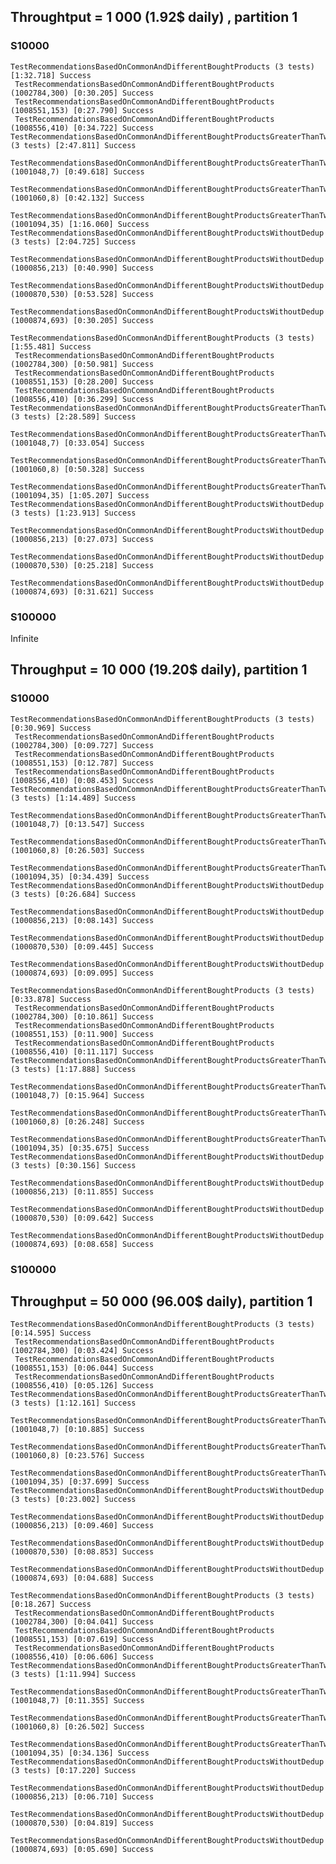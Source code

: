 ## Throughtput = 1 000 (1.92$ daily) , partition 1

### S10000
    TestRecommendationsBasedOnCommonAndDifferentBoughtProducts (3 tests) [1:32.718] Success
     TestRecommendationsBasedOnCommonAndDifferentBoughtProducts (1002784,300) [0:30.205] Success
     TestRecommendationsBasedOnCommonAndDifferentBoughtProducts (1008551,153) [0:27.790] Success
     TestRecommendationsBasedOnCommonAndDifferentBoughtProducts (1008556,410) [0:34.722] Success
    TestRecommendationsBasedOnCommonAndDifferentBoughtProductsGreaterThanTwo (3 tests) [2:47.811] Success
     TestRecommendationsBasedOnCommonAndDifferentBoughtProductsGreaterThanTwo (1001048,7) [0:49.618] Success
     TestRecommendationsBasedOnCommonAndDifferentBoughtProductsGreaterThanTwo (1001060,8) [0:42.132] Success
     TestRecommendationsBasedOnCommonAndDifferentBoughtProductsGreaterThanTwo (1001094,35) [1:16.060] Success
    TestRecommendationsBasedOnCommonAndDifferentBoughtProductsWithoutDedup (3 tests) [2:04.725] Success
     TestRecommendationsBasedOnCommonAndDifferentBoughtProductsWithoutDedup (1000856,213) [0:40.990] Success
     TestRecommendationsBasedOnCommonAndDifferentBoughtProductsWithoutDedup (1000870,530) [0:53.528] Success
     TestRecommendationsBasedOnCommonAndDifferentBoughtProductsWithoutDedup (1000874,693) [0:30.205] Success

    TestRecommendationsBasedOnCommonAndDifferentBoughtProducts (3 tests) [1:55.481] Success
     TestRecommendationsBasedOnCommonAndDifferentBoughtProducts (1002784,300) [0:50.981] Success
     TestRecommendationsBasedOnCommonAndDifferentBoughtProducts (1008551,153) [0:28.200] Success
     TestRecommendationsBasedOnCommonAndDifferentBoughtProducts (1008556,410) [0:36.299] Success
    TestRecommendationsBasedOnCommonAndDifferentBoughtProductsGreaterThanTwo (3 tests) [2:28.589] Success
     TestRecommendationsBasedOnCommonAndDifferentBoughtProductsGreaterThanTwo (1001048,7) [0:33.054] Success
     TestRecommendationsBasedOnCommonAndDifferentBoughtProductsGreaterThanTwo (1001060,8) [0:50.328] Success
     TestRecommendationsBasedOnCommonAndDifferentBoughtProductsGreaterThanTwo (1001094,35) [1:05.207] Success
    TestRecommendationsBasedOnCommonAndDifferentBoughtProductsWithoutDedup (3 tests) [1:23.913] Success
     TestRecommendationsBasedOnCommonAndDifferentBoughtProductsWithoutDedup (1000856,213) [0:27.073] Success
     TestRecommendationsBasedOnCommonAndDifferentBoughtProductsWithoutDedup (1000870,530) [0:25.218] Success
     TestRecommendationsBasedOnCommonAndDifferentBoughtProductsWithoutDedup (1000874,693) [0:31.621] Success

### S100000

Infinite

## Throughput = 10 000 (19.20$ daily), partition 1

### S10000
    TestRecommendationsBasedOnCommonAndDifferentBoughtProducts (3 tests) [0:30.969] Success
     TestRecommendationsBasedOnCommonAndDifferentBoughtProducts (1002784,300) [0:09.727] Success
     TestRecommendationsBasedOnCommonAndDifferentBoughtProducts (1008551,153) [0:12.787] Success
     TestRecommendationsBasedOnCommonAndDifferentBoughtProducts (1008556,410) [0:08.453] Success
    TestRecommendationsBasedOnCommonAndDifferentBoughtProductsGreaterThanTwo (3 tests) [1:14.489] Success
     TestRecommendationsBasedOnCommonAndDifferentBoughtProductsGreaterThanTwo (1001048,7) [0:13.547] Success
     TestRecommendationsBasedOnCommonAndDifferentBoughtProductsGreaterThanTwo (1001060,8) [0:26.503] Success
     TestRecommendationsBasedOnCommonAndDifferentBoughtProductsGreaterThanTwo (1001094,35) [0:34.439] Success
    TestRecommendationsBasedOnCommonAndDifferentBoughtProductsWithoutDedup (3 tests) [0:26.684] Success
     TestRecommendationsBasedOnCommonAndDifferentBoughtProductsWithoutDedup (1000856,213) [0:08.143] Success
     TestRecommendationsBasedOnCommonAndDifferentBoughtProductsWithoutDedup (1000870,530) [0:09.445] Success
     TestRecommendationsBasedOnCommonAndDifferentBoughtProductsWithoutDedup (1000874,693) [0:09.095] Success

    TestRecommendationsBasedOnCommonAndDifferentBoughtProducts (3 tests) [0:33.878] Success
     TestRecommendationsBasedOnCommonAndDifferentBoughtProducts (1002784,300) [0:10.861] Success
     TestRecommendationsBasedOnCommonAndDifferentBoughtProducts (1008551,153) [0:11.900] Success
     TestRecommendationsBasedOnCommonAndDifferentBoughtProducts (1008556,410) [0:11.117] Success
    TestRecommendationsBasedOnCommonAndDifferentBoughtProductsGreaterThanTwo (3 tests) [1:17.888] Success
     TestRecommendationsBasedOnCommonAndDifferentBoughtProductsGreaterThanTwo (1001048,7) [0:15.964] Success
     TestRecommendationsBasedOnCommonAndDifferentBoughtProductsGreaterThanTwo (1001060,8) [0:26.248] Success
     TestRecommendationsBasedOnCommonAndDifferentBoughtProductsGreaterThanTwo (1001094,35) [0:35.675] Success
    TestRecommendationsBasedOnCommonAndDifferentBoughtProductsWithoutDedup (3 tests) [0:30.156] Success
     TestRecommendationsBasedOnCommonAndDifferentBoughtProductsWithoutDedup (1000856,213) [0:11.855] Success
     TestRecommendationsBasedOnCommonAndDifferentBoughtProductsWithoutDedup (1000870,530) [0:09.642] Success
     TestRecommendationsBasedOnCommonAndDifferentBoughtProductsWithoutDedup (1000874,693) [0:08.658] Success

### S100000


## Throughput = 50 000 (96.00$ daily), partition 1

    TestRecommendationsBasedOnCommonAndDifferentBoughtProducts (3 tests) [0:14.595] Success
     TestRecommendationsBasedOnCommonAndDifferentBoughtProducts (1002784,300) [0:03.424] Success
     TestRecommendationsBasedOnCommonAndDifferentBoughtProducts (1008551,153) [0:06.044] Success
     TestRecommendationsBasedOnCommonAndDifferentBoughtProducts (1008556,410) [0:05.126] Success
    TestRecommendationsBasedOnCommonAndDifferentBoughtProductsGreaterThanTwo (3 tests) [1:12.161] Success
     TestRecommendationsBasedOnCommonAndDifferentBoughtProductsGreaterThanTwo (1001048,7) [0:10.885] Success
     TestRecommendationsBasedOnCommonAndDifferentBoughtProductsGreaterThanTwo (1001060,8) [0:23.576] Success
     TestRecommendationsBasedOnCommonAndDifferentBoughtProductsGreaterThanTwo (1001094,35) [0:37.699] Success
    TestRecommendationsBasedOnCommonAndDifferentBoughtProductsWithoutDedup (3 tests) [0:23.002] Success
     TestRecommendationsBasedOnCommonAndDifferentBoughtProductsWithoutDedup (1000856,213) [0:09.460] Success
     TestRecommendationsBasedOnCommonAndDifferentBoughtProductsWithoutDedup (1000870,530) [0:08.853] Success
     TestRecommendationsBasedOnCommonAndDifferentBoughtProductsWithoutDedup (1000874,693) [0:04.688] Success

    TestRecommendationsBasedOnCommonAndDifferentBoughtProducts (3 tests) [0:18.267] Success
     TestRecommendationsBasedOnCommonAndDifferentBoughtProducts (1002784,300) [0:04.041] Success
     TestRecommendationsBasedOnCommonAndDifferentBoughtProducts (1008551,153) [0:07.619] Success
     TestRecommendationsBasedOnCommonAndDifferentBoughtProducts (1008556,410) [0:06.606] Success
    TestRecommendationsBasedOnCommonAndDifferentBoughtProductsGreaterThanTwo (3 tests) [1:11.994] Success
     TestRecommendationsBasedOnCommonAndDifferentBoughtProductsGreaterThanTwo (1001048,7) [0:11.355] Success
     TestRecommendationsBasedOnCommonAndDifferentBoughtProductsGreaterThanTwo (1001060,8) [0:26.502] Success
     TestRecommendationsBasedOnCommonAndDifferentBoughtProductsGreaterThanTwo (1001094,35) [0:34.136] Success
    TestRecommendationsBasedOnCommonAndDifferentBoughtProductsWithoutDedup (3 tests) [0:17.220] Success
     TestRecommendationsBasedOnCommonAndDifferentBoughtProductsWithoutDedup (1000856,213) [0:06.710] Success
     TestRecommendationsBasedOnCommonAndDifferentBoughtProductsWithoutDedup (1000870,530) [0:04.819] Success
     TestRecommendationsBasedOnCommonAndDifferentBoughtProductsWithoutDedup (1000874,693) [0:05.690] Success